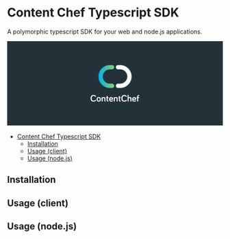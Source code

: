 Content Chef Typescript SDK
===========================

A polymorphic typescript SDK for your web and node.js applications.

![Logo](assets/logo-banner.svg)

- [Content Chef Typescript SDK](#content-chef-typescript-sdk)
  - [Installation](#installation)
  - [Usage (client)](#usage-client)
  - [Usage (node.js)](#usage-nodejs)

## Installation

## Usage (client)

## Usage (node.js)